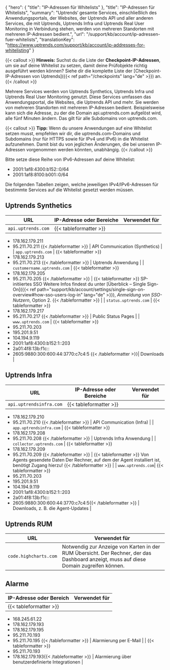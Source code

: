 {
  "hero": {
    "title": "IP-Adressen für Whitelists"
  },
  "title": "IP-Adressen für Whitelists",
  "summary": "Uptrends‘ gesamte Services, einschließlich des Anwendungsportals, der Websites, der Uptrends API und aller anderen Services, die mit Uptrends, Uptrends Infra und Uptrends Real User Monitoring in Verbindung stehen, werden von mehreren Standorten mit mehreren IP-Adressen bedient.",
  "url": "/support/kb/account/ip-adressen-fuer-whitelists",
  "translationKey": "https://www.uptrends.com/support/kb/account/ip-addresses-for-whitelisting"
}

{{< callout >}}
**Hinweis:** Suchst du die Liste der **Checkpoint-IP-Adressen**, um sie auf deine Whitelist zu setzen, damit deine Prüfobjekte richtig ausgeführt werden können? Siehe dir die komplette Liste der [Checkpoint-IP-Adressen von Uptrends]({{< ref path="/checkpoints" lang="de" >}}) an.
{{< /callout >}}

Mehrere Services werden von Uptrends Synthetics, Uptrends Infra und Uptrends Real User Monitoring genutzt. Diese Services umfassen das Anwendungsportal, die Websites, die Uptrends API und mehr. Sie werden von mehreren Standorten mit mehreren IP-Adressen bedient. Beispielsweise kann sich die Adresse, zu der die Domain api.uptrends.com aufgelöst wird, alle fünf Minuten ändern. Das gilt für alle Subdomains von uptrends.com.

{{< callout >}}
**Tipp:** Wenn du unsere Anwendungen auf eine Whitelist setzen musst, empfehlen wir dir, die uptrends.com-Domains und Subdomains (nur für HTTPS sowie für IPv4 und IPv6) in die Whitelist aufzunehmen. Damit bist du von jeglichen Änderungen, die bei unseren IP-Adressen vorgenommen werden könnten, unabhängig.
{{< /callout >}}

 Bitte setze diese Reihe von IPv6-Adressen auf deine Whitelist:

- 2001:1af8:4300:b152::0/64
- 2001:1af8:8100:b001::0/64 

Die folgenden Tabellen zeigen, welche jeweiligen IPv4/IPv6-Adressen für bestimmte Services auf die Whitelist gesetzt werden müssen.

## Uptrends Synthetics
| URL                       | IP-Adresse oder Bereiche                   | Verwendet für                                                    |
|---------------------------|---------------------------------------|-------------------------------------------------------------|
| `api.uptrends.com`          | {{< tableformatter >}} 
- 178.162.179.211
- 95.211.70.211 {{< /tableformatter >}}  | API Communication (Synthetics) |
| `app.uptrends.com`          | {{< tableformatter >}} 
- 178.162.179.213
- 95.211.70.213 {{< /tableformatter >}}  | Uptrends Anwendung |
| `customername.uptrends.com` | {{< tableformatter >}} 
- 178.162.179.205
- 95.211.70.205 {{< /tableformatter >}} | {{< tableformatter >}} 
SP-initiiertes SSO
Weitere Infos findest du unter [Überblick – Single Sign-On]({{< ref path="support/kb/account/settings/single-sign-on-overview#how-sso-users-log-in" lang="de" >}}), *Anmeldung von SSO-Nutzern*, Option 2. {{< /tableformatter >}} |
| `status.uptrends.com`       | {{< tableformatter >}} 
- 178.162.179.217
- 95.211.70.217  {{< /tableformatter >}} | Public Status Pages |
| `www.uptrends.com`          | {{< tableformatter >}}
- 95.211.70.203
- 195.201.9.51
- 104.194.9.119
- 2001:1af8:4300:b152:1::203
- 2a01:4f8:13b:f1c::
- 2605:9880:300:600:44:3770:c7c4:5  {{< /tableformatter >}}| Downloads |

## Uptrends Infra
| URL                       | IP-Adresse oder Bereiche                   | Verwendet für                                                    |
|---------------------------|---------------------------------------|-------------------------------------------------------------|
|  `api.uptrendsinfra.com` | {{< tableformatter >}} 
- 178.162.179.210
- 95.211.70.210 {{< /tableformatter >}} |  API Communication (Infra) | 
|  `app.uptrendsinfra.com` | {{< tableformatter >}} 
- 178.162.179.208
- 95.211.70.208 {{< /tableformatter >}} |  Uptrends Infra Anwendung | 
|  `collector.uptrends.com` | {{< tableformatter >}} 
- 178.162.179.209
- 95.211.70.209 {{< /tableformatter >}} |  {{< tableformatter >}}
Von Agents gesendete Daten
Der Rechner, auf dem der Agent installiert ist, benötigt Zugang hierzu! {{< /tableformatter >}} |
| `www.uptrends.com`| {{< tableformatter >}} 
- 95.211.70.203
- 195.201.9.51
- 104.194.9.119
- 2001:1af8:4300:b152:1::203
- 2a01:4f8:13b:f1c::
- 2605:9880:300:600:44:3770:c7c4:5{{< /tableformatter >}} |  Downloads, z. B. die Agent-Updates | 

## Uptrends RUM

| URL                 | Verwendet für                                                                                                                      |
|---------------------|-------------------------------------------------------------------------------------------------------------------------------|
| `code.highcharts.com` | Notwendig zur Anzeige von Karten in der RUM Übersicht. Der Rechner, der das Dashboard anzeigt, muss auf diese Domain zugreifen können.

## Alarme

| IP-Adresse oder Bereich                                                        | Verwendet für          |
|----------------------------------------------------------------------------|-------------------|
| {{< tableformatter >}}
- 168.245.61.22
- 178.162.179.193 
- 178.162.179.195
- 95.211.70.193
- 95.211.70.195 {{< /tableformatter >}} | Alarmierung per E-Mail |
| {{< tableformatter >}} 
- 95.211.70.193
- 178.162.179.193{{< /tableformatter >}} | Alarmierung über benutzerdefinierte Integrationen |